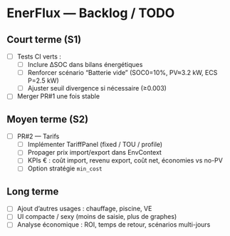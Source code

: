 # EnerFlux — Backlog / TODO

## Court terme (S1)
- [ ] Tests CI verts :
  - [ ] Inclure ΔSOC dans bilans énergétiques
  - [ ] Renforcer scénario “Batterie vide” (SOC0=10%, PV≈3.2 kW, ECS P=2.5 kW)
  - [ ] Ajuster seuil divergence si nécessaire (≥0.003)
- [ ] Merger PR#1 une fois stable

## Moyen terme (S2)
- [ ] PR#2 — Tarifs
  - [ ] Implémenter TariffPanel (fixed / TOU / profile)
  - [ ] Propager prix import/export dans EnvContext
  - [ ] KPIs € : coût import, revenu export, coût net, économies vs no-PV
  - [ ] Option stratégie `min_cost`

## Long terme
- [ ] Ajout d’autres usages : chauffage, piscine, VE
- [ ] UI compacte / sexy (moins de saisie, plus de graphes)
- [ ] Analyse économique : ROI, temps de retour, scénarios multi-jours
